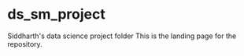 # ds_sm_project
Siddharth's data science project  folder 
This is the landing page for the repository.
